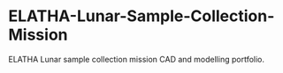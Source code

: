 # ELATHA-Lunar-Sample-Collection-Mission
ELATHA Lunar sample collection mission CAD and modelling portfolio.
